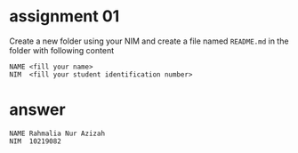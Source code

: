 # assignment 01
Create a new folder using your NIM and create a file named `README.md` in the folder with following content

```
NAME <fill your name>
NIM  <fill your student identification number>
```
# answer
```
NAME Rahmalia Nur Azizah
NIM  10219082
```
